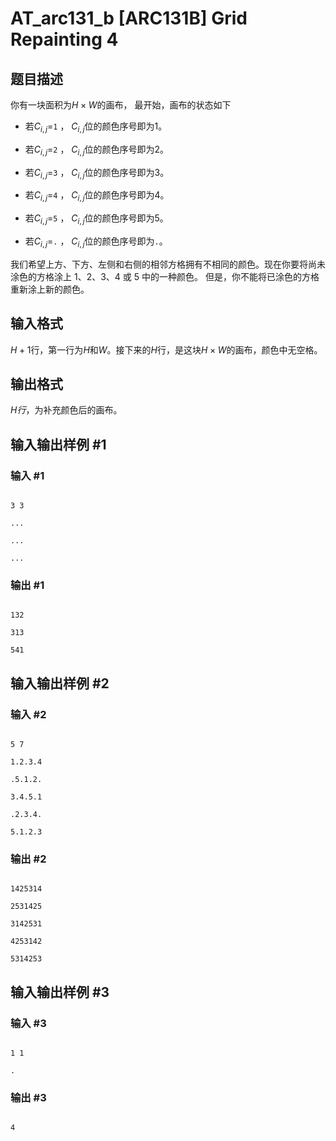 # AT_arc131_b [ARC131B] Grid Repainting 4

## 题目描述

你有一块面积为$H×W$的画布， 最开始，画布的状态如下
+ 若$C_{i,j}=$`1`  ， $C_{i,j}$位的颜色序号即为1。 
+ 若$C_{i,j}=$`2`  ， $C_{i,j}$位的颜色序号即为2。 
+ 若$C_{i,j}=$`3`  ， $C_{i,j}$位的颜色序号即为3。 
+ 若$C_{i,j}=$`4` ， $C_{i,j}$位的颜色序号即为4。 
+ 若$C_{i,j}=$`5` ， $C_{i,j}$位的颜色序号即为5。 
+ 若$C_{i,j}=$`.`  ， $C_{i,j}$位的颜色序号即为`.`。 
我们希望上方、下方、左侧和右侧的相邻方格拥有不相同的颜色。现在你要将尚未涂色的方格涂上 1、2、3、4 或 5 中的一种颜色。 但是，你不能将已涂色的方格重新涂上新的颜色。

## 输入格式

$H+1$行，第一行为$H$和$W$。接下来的$H$行，是这块$H×W$的画布，颜色中无空格。

## 输出格式

$H行$，为补充颜色后的画布。

## 输入输出样例 #1

### 输入 #1

```
3 3
...
...
...
```

### 输出 #1

```
132
313
541
```

## 输入输出样例 #2

### 输入 #2

```
5 7
1.2.3.4
.5.1.2.
3.4.5.1
.2.3.4.
5.1.2.3
```

### 输出 #2

```
1425314
2531425
3142531
4253142
5314253
```

## 输入输出样例 #3

### 输入 #3

```
1 1
.
```

### 输出 #3

```
4
```
